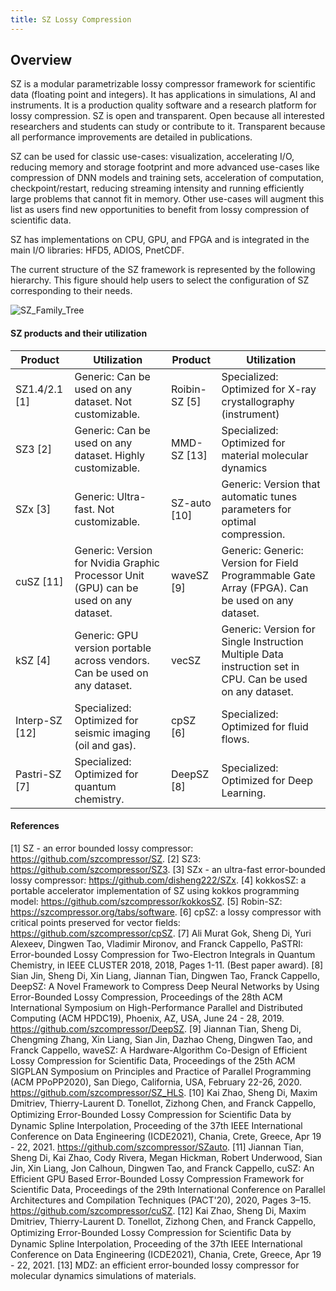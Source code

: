 ```yaml
---
title: SZ Lossy Compression
---
```


## Overview

SZ is a modular parametrizable lossy compressor framework for scientific data (floating point and integers). It has applications in simulations, AI and instruments. It is a production quality software and a research platform for lossy compression. SZ is open and transparent. Open because all interested researchers and students can study or contribute to it. Transparent because all performance improvements are detailed in publications.

SZ can be used for classic use-cases: visualization, accelerating I/O, reducing memory and storage footprint and more advanced use-cases like compression of DNN models and training sets, acceleration of computation, checkpoint/restart, reducing streaming intensity and running efficiently large problems that cannot fit in memory. Other use-cases will augment this list as users find new opportunities to benefit from lossy compression of scientific data.

SZ has implementations on CPU, GPU, and FPGA and is integrated in the main I/O libraries: HFD5, ADIOS, PnetCDF.

The current structure of the SZ framework is represented by the following hierarchy. This figure should help users to select the configuration of SZ corresponding to their needs.

![SZ_Family_Tree](https://user-images.githubusercontent.com/5705572/121612979-6653fd80-ca10-11eb-8c2d-e79a307c5f06.jpg)


#### SZ products and their utilization

| **Product**           | **Utilization**                                                                          | **Product**         | **Utilization**                                                                                               |
|-------------------|--------------------------------------------------------------------------------------|-----------------|-----------------------------------------------------------------------------------------------------------|
| SZ1.4/2.1 [1]  | Generic: Can be used on any dataset. Not customizable.                               | Roibin-SZ [5] | Specialized: Optimized for X-ray crystallography (instrument)                                             |
| SZ3 [2]         | Generic: Can be used on any dataset. Highly customizable.                            | MMD-SZ [13]    | Specialized: Optimized for material molecular dynamics                                                    |
| SZx [3]         | Generic: Ultra-fast. Not customizable.                                               | SZ-auto [10] | Generic: Version that automatic tunes parameters for optimal compression.                                 |
| cuSZ [11]      | Generic: Version for Nvidia Graphic Processor Unit (GPU) can be used on any dataset. | waveSZ [9]    | Generic: Generic: Version for Field Programmable Gate Array (FPGA). Can be used on any dataset.           |
| kSZ [4]         | Generic: GPU version portable across vendors. Can be used on any dataset.            | vecSZ     | Generic: Version for Single Instruction Multiple Data instruction set in CPU. Can be used on any dataset. |
| Interp-SZ [12] | Specialized: Optimized for seismic imaging (oil and gas).                            | cpSZ [6]     | Specialized: Optimized for fluid flows.                                                                   |
| Pastri-SZ [7] | Specialized: Optimized for quantum chemistry.                                        | DeepSZ [8]  | Specialized: Optimized for Deep Learning.                                                                 |

#### References
[1] SZ - an error bounded lossy compressor: https://github.com/szcompressor/SZ.
[2] SZ3: https://github.com/szcompressor/SZ3.
[3] SZx - an ultra-fast error-bounded lossy compressor: https://github.com/disheng222/SZx.
[4] kokkosSZ: a portable accelerator implementation of SZ using kokkos programming model: https://github.com/szcompressor/kokkosSZ.
[5] Robin-SZ: https://szcompressor.org/tabs/software.
[6] cpSZ: a lossy compressor with critical points preserved for vector fields: https://github.com/szcompressor/cpSZ.
[7] Ali Murat Gok, Sheng Di, Yuri Alexeev, Dingwen Tao, Vladimir Mironov, and Franck Cappello, PaSTRI: Error-bounded Lossy Compression for Two-Electron Integrals in Quantum Chemistry, in IEEE CLUSTER 2018, 2018, Pages 1-11. (Best paper award).
[8] Sian Jin, Sheng Di, Xin Liang, Jiannan Tian, Dingwen Tao, Franck Cappello, DeepSZ: A Novel Framework to Compress Deep Neural Networks by Using Error-Bounded Lossy Compression, Proceedings of the 28th ACM International Symposium on High-Performance Parallel and Distributed Computing (ACM HPDC19), Phoenix, AZ, USA, June 24 - 28, 2019. https://github.com/szcompressor/DeepSZ.
[9] Jiannan Tian, Sheng Di, Chengming Zhang, Xin Liang, Sian Jin, Dazhao Cheng, Dingwen Tao, and Franck Cappello, waveSZ: A Hardware-Algorithm Co-Design of Efficient Lossy Compression for Scientific Data, Proceedings of the 25th ACM SIGPLAN Symposium on Principles and Practice of Parallel Programming (ACM PPoPP2020), San Diego, California, USA, February 22-26, 2020. https://github.com/szcompressor/SZ_HLS.
[10] Kai Zhao, Sheng Di, Maxim Dmitriev, Thierry-Laurent D. Tonellot, Zizhong Chen, and Franck Cappello, Optimizing Error-Bounded Lossy Compression for Scientiﬁc Data by Dynamic Spline Interpolation, Proceeding of the 37th IEEE International Conference on Data Engineering (ICDE2021), Chania, Crete, Greece, Apr 19 - 22, 2021. https://github.com/szcompressor/SZauto.
[11] Jiannan Tian, Sheng Di, Kai Zhao, Cody Rivera, Megan Hickman, Robert Underwood, Sian Jin, Xin Liang, Jon Calhoun, Dingwen Tao, and Franck Cappello, cuSZ: An Efficient GPU Based Error-Bounded Lossy Compression Framework for Scientific Data, Proceedings of the 29th International Conference on Parallel Architectures and Compilation Techniques (PACT'20), 2020, Pages 3–15. https://github.com/szcompressor/cuSZ.
[12] Kai Zhao, Sheng Di, Maxim Dmitriev, Thierry-Laurent D. Tonellot, Zizhong Chen, and Franck Cappello, Optimizing Error-Bounded Lossy Compression for Scientiﬁc Data by Dynamic Spline Interpolation, Proceeding of the 37th IEEE International Conference on Data Engineering (ICDE2021), Chania, Crete, Greece, Apr 19 - 22, 2021.
[13] MDZ: an efficient error-bounded lossy compressor for molecular dynamics simulations of materials.
